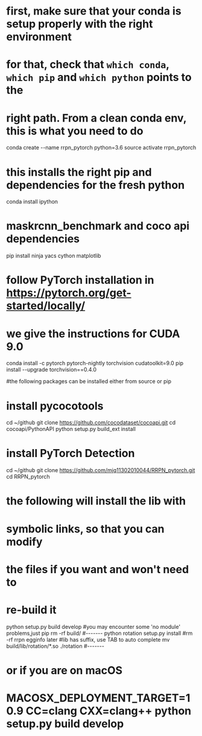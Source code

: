 # first, make sure that your conda is setup properly with the right environment
# for that, check that `which conda`, `which pip` and `which python` points to the
# right path. From a clean conda env, this is what you need to do

conda create --name rrpn_pytorch python=3.6
source activate rrpn_pytorch

# this installs the right pip and dependencies for the fresh python
conda install ipython

# maskrcnn_benchmark and coco api dependencies
pip install ninja yacs cython matplotlib

# follow PyTorch installation in https://pytorch.org/get-started/locally/
# we give the instructions for CUDA 9.0 
conda install -c pytorch pytorch-nightly torchvision cudatoolkit=9.0
pip install --upgrade torchvision==0.4.0

#the following packages can be installed either from source or pip
# install pycocotools
cd ~/github
git clone https://github.com/cocodataset/cocoapi.git
cd cocoapi/PythonAPI
python setup.py build_ext install

# install PyTorch Detection
cd ~/github
git clone https://github.com/mjq11302010044/RRPN_pytorch.git
cd RRPN_pytorch
# the following will install the lib with
# symbolic links, so that you can modify
# the files if you want and won't need to
# re-build it
python setup.py build develop
#you may encounter some 'no module' problems,just pip 
rm -rf build/
#-------
python rotation setup.py install
#rm -rf rrpn egginfo later
#lib has suffix, use TAB to auto complete
mv build/lib/rotation/*.so ./rotation
#-------

# or if you are on macOS
# MACOSX_DEPLOYMENT_TARGET=10.9 CC=clang CXX=clang++ python setup.py build develop
